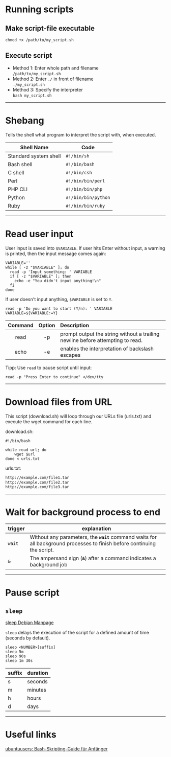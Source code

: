 # Running scripts

## Make script-file executable

```shell
chmod +x /path/to/my_script.sh
```

## Execute script

- Method 1: Enter whole path and filename   
    `/path/to/my_script.sh`
- Method 2: Enter `./` in front of filename    
    `./my_script.sh`
- Method 3: Specify the interpreter    
    `bash my_script.sh`

-----------------

# Shebang

Tells the shell what program to interpret the script with, when executed.

| **Shell Name**        | **Code**            |
| --------------------- | ------------------- |
| Standard system shell | `#!/bin/sh`         |
| Bash shell            | `#!/bin/bash`       |
| C shell               | `#!/bin/csh`        |
| Perl                  | `#!/bin/bin/perl`   |
| PHP CLI               | `#!/bin/bin/php`    |
| Python                | `#!/bin/bin/python` |
| Ruby                  | `#!/bin/bin/ruby`   |

-----------------

# Read user input

 User input is saved into `$VARIABLE`. If user hits Enter without input, a warning is printed, then the input message comes again:

```shell
VARIABLE=''
while [ -z "$VARIABLE" ]; do
  read -p 'Input something: ' VARIABLE
  if [ -z "$VARIABLE" ]; then
    echo -e "You didn't input anything!\n"
  fi
done
```

If user doesn't input anything, `$VARIABLE` is set to `Y`.
```shell
read -p 'Do you want to start (Y/n): ' VARIABLE
VARIABLE=${VARIABLE:=Y}
```

| Command | Option | Description                                                                    |
|:-------:|:------:|:------------------------------------------------------------------------------ |
|  read   |   -p   | prompt output the string without a trailing newline before attempting to read. |
|  echo   |   -e   | enables the interpretation of backslash escapes                                |

Tipp: Use `read` to pause script until input:

```shell
read -p "Press Enter to continue" </dev/tty
```  

-------------------

# Download files from URL

This script (download.sh) will loop through our URLs file (urls.txt) and execute the wget command for each line.

download.sh:

```shell
#!/bin/bash

while read url; do
    wget $url
done < urls.txt
```

urls.txt:

```txt
http://example.com/file1.tar
http://example.com/file2.tar
http://example.com/file3.tar
```

-----------------

# Wait for background process to end

| trigger | explanation                                                                                                               |
| ------- | ------------------------------------------------------------------------------------------------------------------------- |
| `wait`  | Without any parameters, the **`wait`** command waits for all background processes to finish before continuing the script. |
| `&`     | The ampersand sign (**`&`**) after a command indicates a background job                                                   |

-----------------

# Pause script

## `sleep`

[sleep Debian Manpage](https://manpages.debian.org/bullseye/coreutils/sleep.1.en.html)

`sleep` delays the execution of the script for a defined amount of time (seconds by default).

```shell
sleep <NUMBER>[suffix]
sleep 5m
sleep 90s
sleep 1m 30s
```

| suffix | duration |
| ------ | -------- |
| s      | seconds  |
| m      | minutes  |
| h      | hours    |
| d      | days     |
 
-----------------

# Useful links

[ubuntuusers: Bash-Skripting-Guide für Anfänger](https://wiki.ubuntuusers.de/Shell/Bash-Skripting-Guide_f%C3%BCr_Anf%C3%A4nger)


